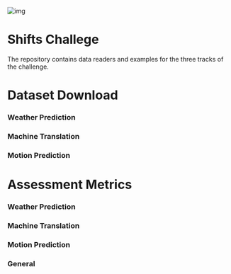 ![img](https://github.com/yandex-research/uncertainty-challenge/blob/main/2.png)

# Shifts Challege

The repository contains data readers and examples for the three tracks of the challenge. 





# Dataset Download

### Weather Prediction



### Machine Translation

### Motion Prediction



# Assessment Metrics

### Weather Prediction

### Machine Translation

### Motion Prediction

### General 
